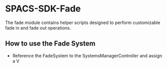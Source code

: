 # SPACS-SDK-Fade

The fade module contains helper scripts designed to perform customizable fade in and fade out operations.

## How to use the Fade System

- Reference the FadeSystem to the SystemsManagerController and assign a V
